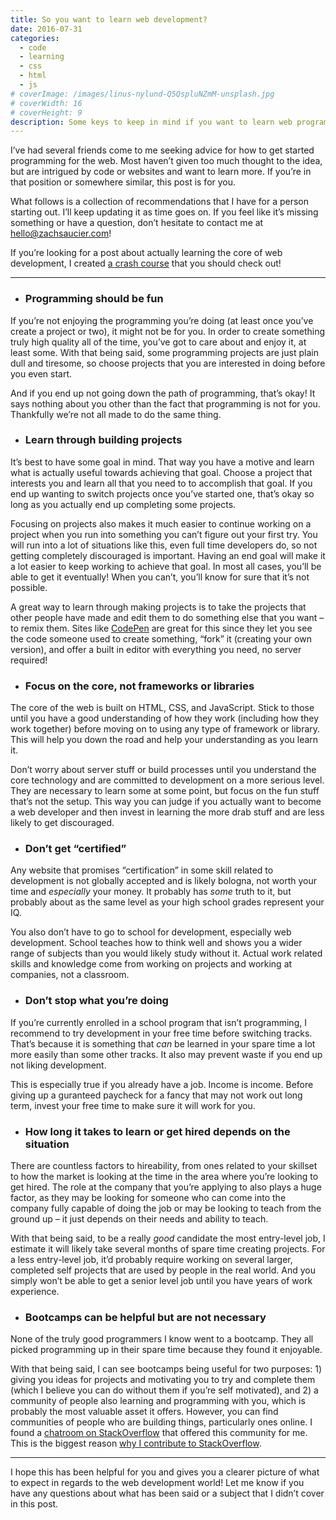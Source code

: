 ```yaml
---
title: So you want to learn web development?
date: 2016-07-31
categories:
  - code
  - learning
  - css
  - html
  - js
# coverImage: /images/linus-nylund-Q5QspluNZmM-unsplash.jpg
# coverWidth: 16
# coverHeight: 9
description: Some keys to keep in mind if you want to learn web programming.
---
```


I’ve had several friends come to me seeking advice for how to get started programming for the web. Most haven’t given too much thought to the idea, but are intrigued by code or websites and want to learn more. If you’re in that position or somewhere similar, this post is for you.

What follows is a collection of recommendations that I have for a person starting out. I’ll keep updating it as time goes on. If you feel like it’s missing something or have a question, don’t hesitate to contact me at hello@zachsaucier.com!

<!-- more -->

If you’re looking for a post about actually learning the core of web development, I created <a href="https://zachsaucier.com/blog/blog/2015/09/26/the-why-and-what-of-web-development/">a crash course</a> that you should check out!

<hr>

- <h3>Programming should be fun</h3>

If you’re not enjoying the programming you’re doing (at least once you’ve create a project or two), it might not be for you. In order to create something truly high quality all of the time, you’ve got to care about and enjoy it, at least some. With that being said, some programming projects are just plain dull and tiresome, so choose projects that you are interested in doing before you even start.

And if you end up not going down the path of programming, that’s okay! It says nothing about you other than the fact that programming is not for you. Thankfully we’re not all made to do the same thing.

- <h3>Learn through building projects</h3>

It’s best to have some goal in mind. That way you have a motive and learn what is actually useful towards achieving that goal. Choose a project that interests you and learn all that you need to to accomplish that goal. If you end up wanting to switch projects once you’ve started one, that’s okay so long as you actually end up completing some projects.

Focusing on projects also makes it much easier to continue working on a project when you run into something you can’t figure out your first try. You will run into a lot of situations like this, even full time developers do, so not getting completely discouraged is important. Having an end goal will make it a lot easier to keep working to achieve that goal. In most all cases, you’ll be able to get it eventually! When you can’t, you’ll know for sure that it’s not possible.

A great way to learn through making projects is to take the projects that other people have made and edit them to do something else that you want – to remix them. Sites like <a href="https://codepen.io/">CodePen</a> are great for this since they let you see the code someone used to create something, “fork” it (creating your own version), and offer a built in editor with everything you need, no server required!

- <h3>Focus on the core, not frameworks or libraries</h3>

The core of the web is built on HTML, CSS, and JavaScript. Stick to those until you have a good understanding of how they work (including how they work together) before moving on to using any type of framework or library. This will help you down the road and help your understanding as you learn it.

Don’t worry about server stuff or build processes until you understand the core technology and are committed to development on a more serious level. They are necessary to learn some at some point, but focus on the fun stuff that’s not the setup. This way you can judge if you actually want to become a web developer and then invest in learning the more drab stuff and are less likely to get discouraged.

- <h3>Don’t get “certified”</h3>

Any website that promises “certification” in some skill related to development is not globally accepted and is likely bologna, not worth your time and _especially_ your money. It probably has _some_ truth to it, but probably about as the same level as your high school grades represent your IQ.

You also don’t have to go to school for development, especially web development. School teaches how to think well and shows you a wider range of subjects than you would likely study without it. Actual work related skills and knowledge come from working on projects and working at companies, not a classroom.

- <h3>Don’t stop what you’re doing</h3>

If you’re currently enrolled in a school program that isn’t programming, I recommend to try development in your free time before switching tracks. That’s because it is something that _can_ be learned in your spare time a lot more easily than some other tracks. It also may prevent waste if you end up not liking development.

This is especially true if you already have a job. Income is income. Before giving up a guranteed paycheck for a fancy that may not work out long term, invest your free time to make sure it will work for you.

- <h3>How long it takes to learn or get hired depends on the situation</h3>

There are countless factors to hireability, from ones related to your skillset to how the market is looking at the time in the area where you’re looking to get hired. The role at the company that you’re applying to also plays a huge factor, as they may be looking for someone who can come into the company fully capable of doing the job or may be looking to teach from the ground up – it just depends on their needs and ability to teach.

With that being said, to be a really _good_ candidate the most entry-level job, I estimate it will likely take several months of spare time creating projects. For a less entry-level job, it’d probably require working on several larger, completed self projects that are used by people in the real world. And you simply won’t be able to get a senior level job until you have years of work experience.

- <h3>Bootcamps can be helpful but are not necessary</h3>

None of the truly good programmers I know went to a bootcamp. They all picked programming up in their spare time because they found it enjoyable.

With that being said, I can see bootcamps being useful for two purposes: 1) giving you ideas for projects and motivating you to try and complete them (which I believe you can do without them if you’re self motivated), and 2) a community of people also learning and programming with you, which is probably the most valuable asset it offers. However, you can find communities of people who are building things, particularly ones online. I found a <a href="https://chat.stackoverflow.com/rooms/29074/html-css-webdesign">chatroom on StackOverflow</a> that offered this community for me. This is the biggest reason <a href="https://zachsaucier.com/blog/blog/2015/01/01/why-i-still-contribute-to-stack-overflow/">why I contribute to StackOverflow</a>.

<hr>

I hope this has been helpful for you and gives you a clearer picture of what to expect in regards to the web development world! Let me know if you have any questions about what has been said or a subject that I didn’t cover in this post.
